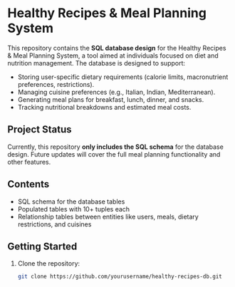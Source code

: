 # Healthy Recipes & Meal Planning System

This repository contains the **SQL database design** for the Healthy Recipes & Meal Planning System, a tool aimed at individuals focused on diet and nutrition management. The database is designed to support:

- Storing user-specific dietary requirements (calorie limits, macronutrient preferences, restrictions).
- Managing cuisine preferences (e.g., Italian, Indian, Mediterranean).
- Generating meal plans for breakfast, lunch, dinner, and snacks.
- Tracking nutritional breakdowns and estimated meal costs.

## Project Status

Currently, this repository **only includes the SQL schema** for the database design. Future updates will cover the full meal planning functionality and other features.

## Contents

- SQL schema for the database tables
- Populated tables with 10+ tuples each
- Relationship tables between entities like users, meals, dietary restrictions, and cuisines

## Getting Started

1. Clone the repository:
   ```bash
   git clone https://github.com/yourusername/healthy-recipes-db.git
